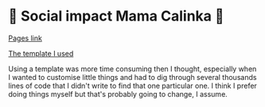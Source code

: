 # :icecream: Social impact Mama Calinka :ice_cream:

[Pages link](https://nikske.github.io/social-impact-calinka/)

[The template I used](https://html5up.net/twenty)

Using a template was more time consuming then I thought, especially when I wanted to customise little things and had to dig through several thousands lines of code that I didn't write to find that one particular one. I think I prefer doing things myself but that's probably going to change, I assume.

